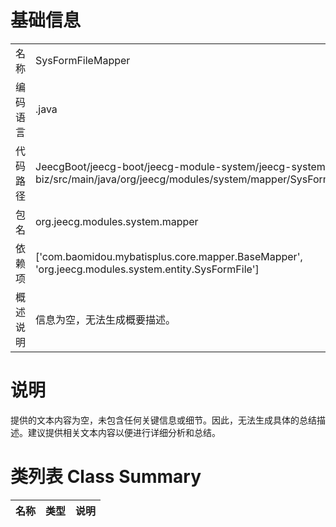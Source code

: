 # 基础信息

|      |      |
|------|------|
| 名称 | SysFormFileMapper |
| 编码语言 | .java |
| 代码路径 | JeecgBoot/jeecg-boot/jeecg-module-system/jeecg-system-biz/src/main/java/org/jeecg/modules/system/mapper/SysFormFileMapper.java |
| 包名 | org.jeecg.modules.system.mapper |
| 依赖项 | ['com.baomidou.mybatisplus.core.mapper.BaseMapper', 'org.jeecg.modules.system.entity.SysFormFile'] |
| 概述说明 | 信息为空，无法生成概要描述。 |

# 说明

提供的文本内容为空，未包含任何关键信息或细节。因此，无法生成具体的总结描述。建议提供相关文本内容以便进行详细分析和总结。

# 类列表 Class Summary

| 名称   | 类型  | 说明 |
|-------|------|-------------|




